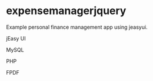 # expensemanagerjquery
Example personal finance management app using jeasyui.

jEasy UI

MySQL

PHP

FPDF


